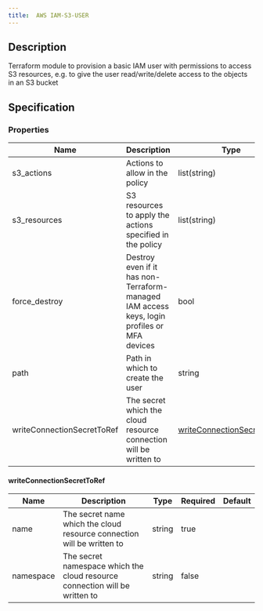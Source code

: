 ```yaml
---
title:  AWS IAM-S3-USER
---
```


## Description

Terraform module to provision a basic IAM user with permissions to access S3 resources, e.g. to give the user read/write/delete access to the objects in an S3 bucket

## Specification


### Properties

 Name | Description | Type | Required | Default 
 ------------ | ------------- | ------------- | ------------- | ------------- 
 s3_actions | Actions to allow in the policy | list(string) | false |  
 s3_resources | S3 resources to apply the actions specified in the policy | list(string) | true |  
 force_destroy | Destroy even if it has non-Terraform-managed IAM access keys, login profiles or MFA devices | bool | false |  
 path | Path in which to create the user | string | false |  
 writeConnectionSecretToRef | The secret which the cloud resource connection will be written to | [writeConnectionSecretToRef](#writeConnectionSecretToRef) | false |  


#### writeConnectionSecretToRef

 Name | Description | Type | Required | Default 
 ------------ | ------------- | ------------- | ------------- | ------------- 
 name | The secret name which the cloud resource connection will be written to | string | true |  
 namespace | The secret namespace which the cloud resource connection will be written to | string | false |  
